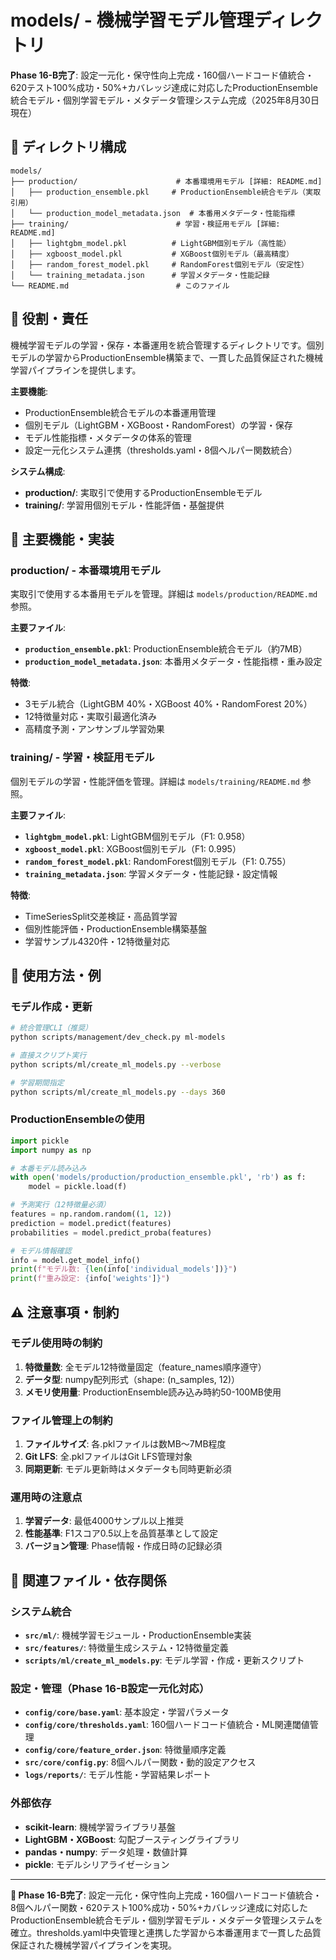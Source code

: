 # models/ - 機械学習モデル管理ディレクトリ

**Phase 16-B完了**: 設定一元化・保守性向上完成・160個ハードコード値統合・620テスト100%成功・50%+カバレッジ達成に対応したProductionEnsemble統合モデル・個別学習モデル・メタデータ管理システム完成（2025年8月30日現在）

## 📂 ディレクトリ構成

```
models/
├── production/                      # 本番環境用モデル [詳細: README.md]
│   ├── production_ensemble.pkl     # ProductionEnsemble統合モデル（実取引用）
│   └── production_model_metadata.json  # 本番用メタデータ・性能指標
├── training/                        # 学習・検証用モデル [詳細: README.md]
│   ├── lightgbm_model.pkl          # LightGBM個別モデル（高性能）
│   ├── xgboost_model.pkl           # XGBoost個別モデル（最高精度）
│   ├── random_forest_model.pkl     # RandomForest個別モデル（安定性）
│   └── training_metadata.json      # 学習メタデータ・性能記録
└── README.md                        # このファイル
```

## 🎯 役割・責任

機械学習モデルの学習・保存・本番運用を統合管理するディレクトリです。個別モデルの学習からProductionEnsemble構築まで、一貫した品質保証された機械学習パイプラインを提供します。

**主要機能**:
- ProductionEnsemble統合モデルの本番運用管理
- 個別モデル（LightGBM・XGBoost・RandomForest）の学習・保存
- モデル性能指標・メタデータの体系的管理
- 設定一元化システム連携（thresholds.yaml・8個ヘルパー関数統合）

**システム構成**:
- **production/**: 実取引で使用するProductionEnsembleモデル
- **training/**: 学習用個別モデル・性能評価・基盤提供

## 🔧 主要機能・実装

### **production/ - 本番環境用モデル**

実取引で使用する本番用モデルを管理。詳細は `models/production/README.md` 参照。

**主要ファイル**:
- **`production_ensemble.pkl`**: ProductionEnsemble統合モデル（約7MB）
- **`production_model_metadata.json`**: 本番用メタデータ・性能指標・重み設定

**特徴**:
- 3モデル統合（LightGBM 40%・XGBoost 40%・RandomForest 20%）
- 12特徴量対応・実取引最適化済み
- 高精度予測・アンサンブル学習効果

### **training/ - 学習・検証用モデル**

個別モデルの学習・性能評価を管理。詳細は `models/training/README.md` 参照。

**主要ファイル**:
- **`lightgbm_model.pkl`**: LightGBM個別モデル（F1: 0.958）
- **`xgboost_model.pkl`**: XGBoost個別モデル（F1: 0.995）  
- **`random_forest_model.pkl`**: RandomForest個別モデル（F1: 0.755）
- **`training_metadata.json`**: 学習メタデータ・性能記録・設定情報

**特徴**:
- TimeSeriesSplit交差検証・高品質学習
- 個別性能評価・ProductionEnsemble構築基盤
- 学習サンプル4320件・12特徴量対応

## 📝 使用方法・例

### **モデル作成・更新**
```bash
# 統合管理CLI（推奨）
python scripts/management/dev_check.py ml-models

# 直接スクリプト実行
python scripts/ml/create_ml_models.py --verbose

# 学習期間指定
python scripts/ml/create_ml_models.py --days 360
```

### **ProductionEnsembleの使用**
```python
import pickle
import numpy as np

# 本番モデル読み込み
with open('models/production/production_ensemble.pkl', 'rb') as f:
    model = pickle.load(f)

# 予測実行（12特徴量必須）
features = np.random.random((1, 12))
prediction = model.predict(features)
probabilities = model.predict_proba(features)

# モデル情報確認
info = model.get_model_info()
print(f"モデル数: {len(info['individual_models'])}")
print(f"重み設定: {info['weights']}")
```

## ⚠️ 注意事項・制約

### **モデル使用時の制約**
1. **特徴量数**: 全モデル12特徴量固定（feature_names順序遵守）
2. **データ型**: numpy配列形式（shape: (n_samples, 12)）
3. **メモリ使用量**: ProductionEnsemble読み込み時約50-100MB使用

### **ファイル管理上の制約**
1. **ファイルサイズ**: 各.pklファイルは数MB～7MB程度
2. **Git LFS**: 全.pklファイルはGit LFS管理対象
3. **同期更新**: モデル更新時はメタデータも同時更新必須

### **運用時の注意点**
1. **学習データ**: 最低4000サンプル以上推奨
2. **性能基準**: F1スコア0.5以上を品質基準として設定
3. **バージョン管理**: Phase情報・作成日時の記録必須

## 🔗 関連ファイル・依存関係

### **システム統合**
- **`src/ml/`**: 機械学習モジュール・ProductionEnsemble実装
- **`src/features/`**: 特徴量生成システム・12特徴量定義
- **`scripts/ml/create_ml_models.py`**: モデル学習・作成・更新スクリプト

### **設定・管理（Phase 16-B設定一元化対応）**
- **`config/core/base.yaml`**: 基本設定・学習パラメータ
- **`config/core/thresholds.yaml`**: 160個ハードコード値統合・ML関連閾値管理
- **`config/core/feature_order.json`**: 特徴量順序定義
- **`src/core/config.py`**: 8個ヘルパー関数・動的設定アクセス
- **`logs/reports/`**: モデル性能・学習結果レポート

### **外部依存**
- **scikit-learn**: 機械学習ライブラリ基盤
- **LightGBM・XGBoost**: 勾配ブースティングライブラリ
- **pandas・numpy**: データ処理・数値計算
- **pickle**: モデルシリアライゼーション

---

**🎯 Phase 16-B完了**: 設定一元化・保守性向上完成・160個ハードコード値統合・8個ヘルパー関数・620テスト100%成功・50%+カバレッジ達成に対応したProductionEnsemble統合モデル・個別学習モデル・メタデータ管理システムを確立。thresholds.yaml中央管理と連携した学習から本番運用まで一貫した品質保証された機械学習パイプラインを実現。